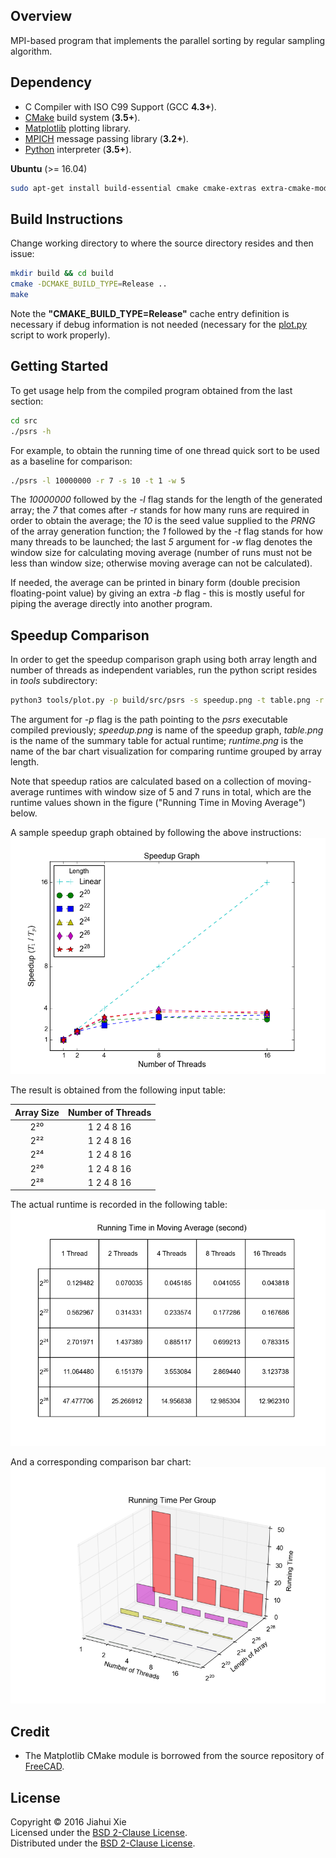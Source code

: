 ## Overview
MPI-based program that implements the parallel sorting by regular sampling
algorithm.

## Dependency
* C Compiler with ISO C99 Support (GCC **4.3+**).
* [CMake](https://cmake.org/) build system (**3.5+**).
* [Matplotlib](http://matplotlib.org/) plotting library.
* [MPICH](http://www.mpich.org/) message passing library (**3.2+**).
* [Python](https://www.python.org/) interpreter (**3.5+**).

**Ubuntu** (>= 16.04)  
```bash
sudo apt-get install build-essential cmake cmake-extras extra-cmake-modules libmpich-dev mpich python3-matplotlib
```

## Build Instructions
Change working directory to where the source directory resides and then issue:
```bash
mkdir build && cd build
cmake -DCMAKE_BUILD_TYPE=Release ..
make
```
Note the **"CMAKE_BUILD_TYPE=Release"** cache entry definition is necessary
if debug information is not needed (necessary for the
[plot.py](./tools/plot.py) script to work properly).

## Getting Started
To get usage help from the compiled program obtained from the last section:
```bash
cd src
./psrs -h
```
For example, to obtain the running time of one thread quick sort to be used as
a baseline for comparison:
```bash
./psrs -l 10000000 -r 7 -s 10 -t 1 -w 5
```
The *10000000* followed by the *-l* flag stands for the length of the generated
array; the *7* that comes after *-r* stands for how many runs are required in
order to obtain the average; the *10* is the seed value supplied to the
*PRNG* of the array generation function; the *1* followed by the *-t* flag
stands for how many threads to be launched;  the last *5* argument for *-w*
flag denotes the window size for calculating moving average (number of runs
must not be less than window size; otherwise moving average can not be
calculated).

If needed, the average can be printed in binary form (double precision
floating-point value) by giving an extra *-b* flag - this is mostly useful for
piping the average directly into another program.


## Speedup Comparison
In order to get the speedup comparison graph using both array length and number
of threads as independent variables, run the python script resides in *tools*
subdirectory:
```bash
python3 tools/plot.py -p build/src/psrs -s speedup.png -t table.png -r runtime.png
```
The argument for *-p* flag is the path pointing to the *psrs* executable
compiled previously; *speedup.png*  is name of the speedup graph, *table.png*
is the name of the summary table for actual runtime; *runtime.png* is the name
of the bar chart visualization for comparing runtime grouped by array length.

Note that speedup ratios are calculated based on a collection of moving-average
runtimes with window size of 5 and 7 runs in total, which are the runtime
values shown in the figure ("Running Time in Moving Average") below.

A sample speedup graph obtained by following the above instructions:
![speedup](./doc/speedup.png)

The result is obtained from the following input table:

| Array Size | Number of Threads |
|:----------:|:-----------------:|
| 2²⁰        | 1 2 4 8 16        |
| 2²²        | 1 2 4 8 16        |
| 2²⁴        | 1 2 4 8 16        |
| 2²⁶        | 1 2 4 8 16        |
| 2²⁸        | 1 2 4 8 16        |

The actual runtime is recorded in the following table:
![table](./doc/table.png)

And a corresponding comparison bar chart:
![runtime](./doc/runtime.png)


## Credit
* The Matplotlib CMake module is borrowed from the source repository of
[FreeCAD](
https://github.com/FreeCAD/FreeCAD/blob/master/cMake/FindMatplotlib.cmake).


## License
Copyright © 2016 Jiahui Xie  
Licensed under the [BSD 2-Clause License][BSD2].  
Distributed under the [BSD 2-Clause License][BSD2].  

[BSD2]: https://opensource.org/licenses/BSD-2-Clause
